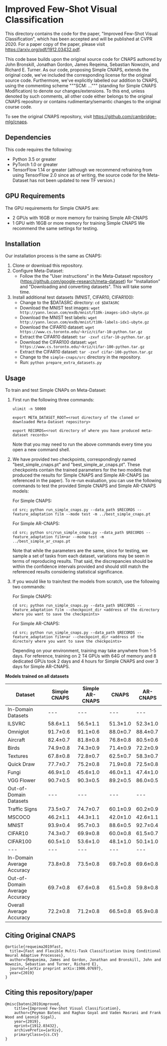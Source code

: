 # Improved Few-Shot Visual Classification

This directory contains the code for the paper, "Improved Few-Shot Visual Classification", which has been accepted and will be published at CVPR 2020. For a paper copy of the paper, please visit https://arxiv.org/pdf/1912.03432.pdf.

This code base builds upon the original source code for CNAPS authored by John Bronskill, Jonathan Gordon, James Reqeima, Sebastian Nowozin, and Richard E. Turner. As our code, proposing Simple CNAPS, extends the original code, we've included the corresponding license for the original source code. Furthermore, we've explicitly labelled our addition to CNAPS, using the commenting scheme """SCM: ...""" (standing for Simple CNAPS Modification) to denote our changes/extensions. To this end, unless denoted by such comments, all other code either belongs to the original CNAPS repository or contains rudimentary/semantic changes to the original course code.

To see the original CNAPS repository, visit https://github.com/cambridge-mlg/cnaps.

## Dependencies
This code requires the following:
* Python 3.5 or greater
* PyTorch 1.0 or greater
* TensorFlow 1.14 or greater (although we recommend refraining from using TensorFlow 2.0 since as of writing, the source code for the Meta-Dataset has not been updated to new TF version.)

## GPU Requirements
The GPU requirements for Simple CNAPS are:
* 2 GPUs with 16GB or more memory for training Simple AR-CNAPS
* 1 GPU with 16GB or more memory for training Simple CNAPS
We recommend the same settings for testing.

## Installation
Our installation process is the same as CNAPS:
1. Clone or download this repository.
2. Configure Meta-Dataset:
    * Follow the the "User instructions" in the Meta-Dataset repository (https://github.com/google-research/meta-dataset)
    for "Installation" and "Downloading and converting datasets". This will take some time.
3. Install additional test datasets (MNIST, CIFAR10, CIFAR100):
    * Change to the $DATASRC directory: ```cd $DATASRC```
    * Download the MNIST test images: ```wget http://yann.lecun.com/exdb/mnist/t10k-images-idx3-ubyte.gz```
    * Download the MNIST test labels: ```wget http://yann.lecun.com/exdb/mnist/t10k-labels-idx1-ubyte.gz```
    * Download the CIFAR10 dataset: ```wget https://www.cs.toronto.edu/~kriz/cifar-10-python.tar.gz```
    * Extract the CIFAR10 dataset: ```tar -zxvf cifar-10-python.tar.gz```
    * Download the CIFAR100 dataset: ```wget https://www.cs.toronto.edu/~kriz/cifar-100-python.tar.gz```
    * Extract the CIFAR10 dataset: ```tar -zxvf cifar-100-python.tar.gz```
    * Change to the ```simple-cnaps/src``` directory in the repository.
    * Run: ```python prepare_extra_datasets.py```

## Usage
To train and test Simple CNAPs on Meta-Dataset:

1. First run the following three commands:
    
    ```ulimit -n 50000```

    ```export META_DATASET_ROOT=<root directory of the cloned or downloaded Meta-Dataset repository>```
    
    ```export RECORDS=<root directory of where you have produced meta-dataset records>```
    
    Note that you may need to run the above commands every time you open a new command shell.
    
2. We have provided two checkpoints, correspondingly named "best_simple_cnaps.pt" and "best_simple_ar_cnaps.pt". These checkpoints contain the trained parameters for the two models that produced the results for Simple CNAPS and Simple AR-CNAPS (as referenced in the paper). To re-run evaluation, you can use the following commands to test the provided Simple CNAPS and Simple AR-CNAPS models:

    For Simple CNAPS:
    
    ```cd src; python run_simple_cnaps.py --data_path $RECORDS --feature_adaptation film --mode test -m ../best_simple_cnaps.pt```
    
    For Simple AR-CNAPS:
    
    ```cd src; python src/run_simple_cnaps.py --data_path $RECORDS --feature_adaptation film+ar --mode test -m ../best_simple_ar_cnaps.pt```

    Note that while the parameters are the same, since for testing, we sample a set of tasks from each dataset, variations may be seen in terms of reproducing results. That said, the discrepancies should be within the confidence intervals provided and should still match the referenced results considering statistical significance.
    
3. If you would like to train/test the models from scratch, use the following two commands:

    For Simple CNAPS:
    
    ```cd src; python run_simple_cnaps.py --data_path $RECORDS --feature_adaptation film --checkpoint_dir <address of the directory where you want to save the checkpoints>```
    
    For Simple AR-CNAPS:
    
    ```cd src; python run_simple_cnaps.py --data_path $RECORDS --feature_adaptation film+ar --checkpoint_dir <address of the directory where you want to save the checkpoints>```
    
    Depending on your environment, training may take anywhere from 1-5 days. For reference, training on 2 T4 GPUs with 64G of memory and 8 dedicated GPUs took 2 days and 4 hours for Simple CNAPS and over 3 days for Simple AR-CNAPS.

**Models trained on all datasets**

| Dataset       | Simple CNAPS | Simple AR-CNAPS | CNAPS     | AR-CNAPS |
| ---           | --- | ---           | ---      | ---       |
| In-Domain Datasets           | --- | ---           | ---      | ---       |
| ILSVRC        | 58.6±1.1 | 56.5±1.1      | 51.3±1.0 | 52.3±1.0  |
| Omniglot      | 91.7±0.6 | 91.1±0.6      | 88.0±0.7 | 88.4±0.7  |
| Aircraft      | 82.4±0.7 | 81.8±0.8      | 76.8±0.8 | 80.5±0.6  |
| Birds         | 74.9±0.8 | 74.3±0.9      | 71.4±0.9 | 72.2±0.9  |
| Textures      | 67.8±0.8 | 72.8±0.7      | 62.5±0.7 | 58.3±0.7  |
| Quick Draw    | 77.7±0.7 | 75.2±0.8      | 71.9±0.8 | 72.5±0.8  |
| Fungi         | 46.9±1.0 | 45.6±1.0      | 46.0±1.1 | 47.4±1.0  |
| VGG Flower    | 90.7±0.5 | 90.3±0.5      | 89.2±0.5 | 86.0±0.5  |
| Out-of-Domain Datasets           | --- | ---           | ---      | ---       |
| Traffic Signs | 73.5±0.7 | 74.7±0.7      | 60.1±0.9 | 60.2±0.9  |
| MSCOCO        | 46.2±1.1 | 44.3±1.1      | 42.0±1.0 | 42.6±1.1  |
| MNIST         | 93.9±0.4 | 95.7±0.3      | 88.6±0.5 | 92.7±0.4  |
| CIFAR10       | 74.3±0.7 | 69.9±0.8      | 60.0±0.8 | 61.5±0.7  |
| CIFAR100      | 60.5±1.0 | 53.6±1.0      | 48.1±1.0 | 50.1±1.0  |
| ---           | --- | ---           | ---      | ---       |
| In-Domain Average Accuracy  | 73.8±0.8 | 73.5±0.8           | 69.7±0.8      | 69.6±0.8       |
| Out-of-Domain Average Accuracy  | 69.7±0.8 | 67.6±0.8           | 61.5±0.8      | 59.8±0.8       |
| Overall Average Accuracy  | 72.2±0.8 | 71.2±0.8           | 66.5±0.8      | 65.9±0.8       |

## Citing Original CNAPS
```
@article{requeima2019fast,
  title={Fast and Flexible Multi-Task Classification Using Conditional Neural Adaptive Processes},
  author={Requeima, James and Gordon, Jonathan and Bronskill, John and Nowozin, Sebastian and Turner, Richard E},
  journal={arXiv preprint arXiv:1906.07697},
  year={2019}
}
```

## Citing this repository/paper
```
@misc{bateni2019improved,
    title={Improved Few-Shot Visual Classification},
    author={Peyman Bateni and Raghav Goyal and Vaden Masrani and Frank Wood and Leonid Sigal},
    year={2019},
    eprint={1912.03432},
    archivePrefix={arXiv},
    primaryClass={cs.CV}
}
```
